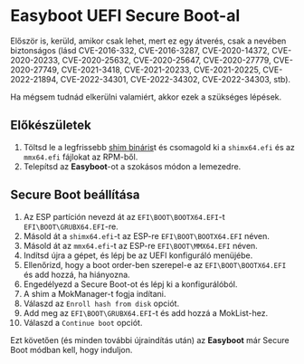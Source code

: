 Easyboot UEFI Secure Boot-al
============================

Először is, kerüld, amikor csak lehet, mert ez egy átverés, csak a nevében biztonságos (lásd CVE-2016-332, CVE-2016-3287,
CVE-2020-14372, CVE-2020-20233, CVE-2020-25632, CVE-2020-25647, CVE-2020-27779, CVE-2020-27749, CVE-2021-3418, CVE-2021-20233,
CVE-2021-20225, CVE-2022-21894, CVE-2022-34301, CVE-2022-34302, CVE-2022-34303, stb).

Ha mégsem tudnád elkerülni valamiért, akkor ezek a szükséges lépések.

Előkészületek
-------------

1. Töltsd le a legfrissebb [shim bináris](https://kojipkgs.fedoraproject.org/packages/shim)t és csomagold ki a `shimx64.efi`
   és az `mmx64.efi` fájlokat az RPM-ből.
2. Telepítsd az **Easyboot**-ot a szokásos módon a lemezedre.

Secure Boot beállítása
----------------------

1. Az ESP partíción nevezd át az `EFI\BOOT\BOOTX64.EFI`-t `EFI\BOOT\GRUBX64.EFI`-re.
2. Másold át a `shimx64.efi`-t az ESP-re `EFI\BOOT\BOOTX64.EFI` néven.
3. Másold át az `mmx64.efi`-t az ESP-re `EFI\BOOT\MMX64.EFI` néven.
4. Indítsd újra a gépet, és lépj be az UEFI konfiguráló menüjébe.
5. Ellenőrizd, hogy a boot order-ben szerepel-e az `EFI\BOOT\BOOTX64.EFI` és add hozzá, ha hiányozna.
6. Engedélyezd a Secure Boot-ot és lépj ki a konfigurálóból.
7. A shim a MokManager-t fogja indítani.
8. Válaszd az `Enroll hash from disk` opciót.
9. Add meg az `EFI\BOOT\GRUBX64.EFI`-t és add hozzá a MokList-hez.
10. Válaszd a `Continue boot` opciót.

Ezt követően (és minden további újraindítás után) az **Easyboot** már Secure Boot módban kell, hogy induljon.
